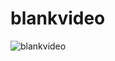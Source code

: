 # blankvideo
![blankvideo](https://github.com/user-attachments/assets/059f375d-ed26-4999-bca2-cc82c7a7e4b6)
